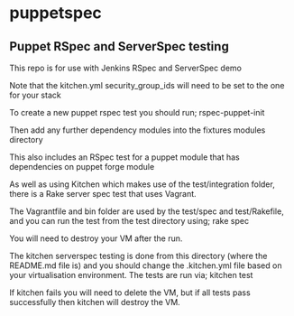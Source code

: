 # puppetspec

## Puppet RSpec and ServerSpec testing

This repo is for use with Jenkins RSpec and ServerSpec demo

Note that the kitchen.yml security_group_ids will need to be set to the one for your stack

To create a new puppet rspec test you should run;
rspec-puppet-init

Then add any further dependency modules into the fixtures modules directory

This also includes an RSpec test for a puppet module that has dependencies on puppet forge module

As well as using Kitchen which makes use of the test/integration folder, there is a Rake server spec test that uses Vagrant.

The Vagrantfile and bin folder are used by the test/spec and test/Rakefile, and you can run the test from the test directory using;
	rake spec

You will need to destroy your VM after the run.

The kitchen serverspec testing is done from this directory (where the README.md file is) and you should change the .kitchen.yml file based on your virtualisation environment.  The tests are run via;
	kitchen test

If kitchen fails you will need to delete the VM, but if all tests pass successfully then kitchen will destroy the VM.

